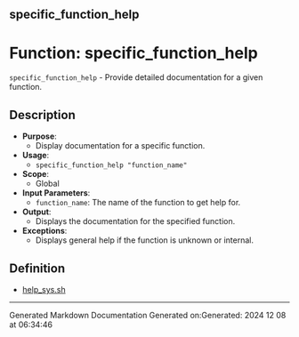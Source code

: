 ## specific_function_help
# Function: specific_function_help
 `specific_function_help` - Provide detailed documentation for a given function.
## Description
- **Purpose**:
  - Display documentation for a specific function.
- **Usage**: 
  - `specific_function_help "function_name"`
- **Scope**:
  - Global
- **Input Parameters**: 
  - `function_name`: The name of the function to get help for.
- **Output**: 
  - Displays the documentation for the specified function.
- **Exceptions**: 
  - Displays general help if the function is unknown or internal.
## Definition
* [help_sys.sh](/docs/shdoc/bin/shinclude/help_sys_sh.md)

---
Generated Markdown Documentation
Generated on:Generated: 2024 12 08 at 06:34:46
